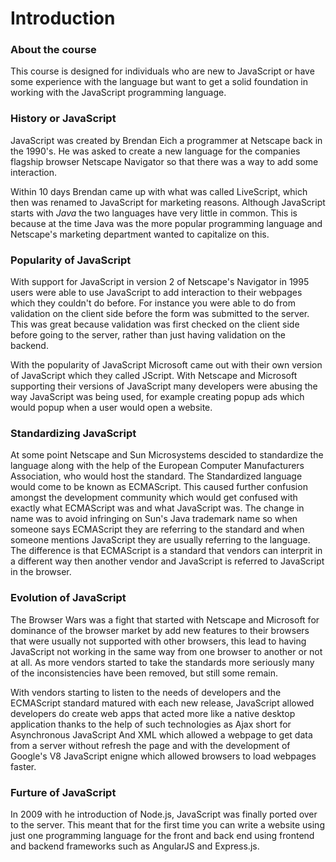 # Introduction

### About the course
This course is designed for individuals who are new to JavaScript or have some experience with the language but want to get a solid foundation in working with the JavaScript programming language.

### History or JavaScript
JavaScript was created by Brendan Eich a programmer at Netscape back in the 1990's. He was asked to create a new language for the companies flagship browser Netscape Navigator so that there was a way to add some interaction.

Within 10 days Brendan came up with what was called LiveScript, which then was renamed to JavaScript for marketing reasons.
Although JavaScript starts with *Java* the two languages have very little in common. This is because at the time Java was the more popular programming language and Netscape's marketing department wanted to capitalize on this. 

### Popularity of JavaScript 
With support for JavaScript in version 2 of Netscape's Navigator in 1995 users were able to use JavaScript to add interaction to their webpages which they couldn't do before. For instance you were able to do from validation on the client side before the form was submitted to the server. This was great because validation was first checked on the client side before going to the server, rather than just having validation on the backend.

With the popularity of JavaScript Microsoft came out with their own version of JavaScript which they called JScript. With Netscape and Microsoft supporting their versions of JavaScript many developers were abusing the way JavaScript was being used, for example creating popup ads which would popup when a user would open a website. 

### Standardizing JavaScript
At some point Netscape and Sun Microsystems descided to standardize the language along with the help of the European Computer Manufacturers Association, who would host the standard. The Standardized language would come to be known as ECMAScript. This caused further confusion amongst the development community which would get confused with exactly what ECMAScript was and what JavaScript was.
The change in name was to avoid infringing on Sun's Java trademark name so when someone says ECMAScript they are referring to the standard and when someone mentions JavaScript they are usually referring to the language. The difference is that ECMAScript is a standard that vendors can interprit in a different way then another vendor and JavaScript is referred to JavaScript in the browser.

### Evolution of JavaScript
The Browser Wars was a fight that started with Netscape and Microsoft for dominance of the browser market by add new features to their browsers that were usually not supported with other browsers, this lead to having JavaScript not working in the same way from one browser to another or not at all. As more vendors started to take the standards more seriously many of the inconsistencies have been removed, but still some remain.

With vendors starting to listen to the needs of developers and the ECMAScript standard matured with each new release, JavaScript allowed developers do create web apps that acted more like a native desktop application thanks to the help of such technologies as Ajax short for Asynchronous JavaScript And XML which allowed a webpage to get data from a server without refresh the page and with the development of Google's V8 JavaScript enigne which allowed browsers to load webpages faster.

### Furture of JavaScript
In 2009 with he introduction of Node.js, JavaScript was finally ported over to the server. This meant that for the first time you can write a website using just one programming language for the front and back end using frontend and backend frameworks such as AngularJS and Express.js. 

